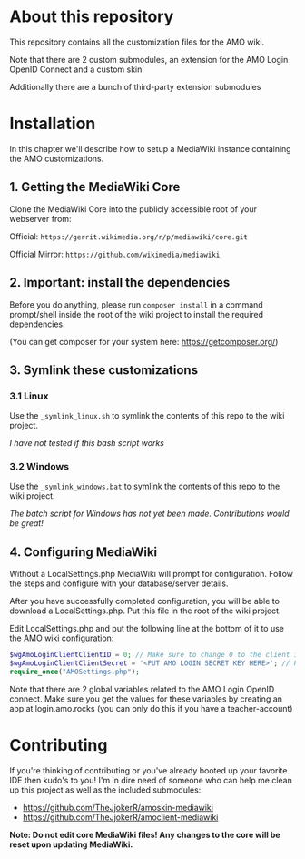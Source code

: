 # About this repository

This repository contains all the customization files for the AMO wiki.

Note that there are 2 custom submodules, an extension for the AMO Login OpenID Connect and a custom skin.

Additionally there are a bunch of third-party extension submodules

# Installation

In this chapter we'll describe how to setup a MediaWiki instance containing the AMO customizations.

## 1. Getting the MediaWiki Core

Clone the MediaWiki Core into the publicly accessible root of your webserver from:

Official: `https://gerrit.wikimedia.org/r/p/mediawiki/core.git`

Official Mirror: `https://github.com/wikimedia/mediawiki`

## 2. Important: install the dependencies

Before you do anything, please run ```composer install``` in a command prompt/shell inside the root of the wiki project to install the required dependencies.

(You can get composer for your system here: https://getcomposer.org/)

## 3. Symlink these customizations


### 3.1 Linux
Use the `_symlink_linux.sh` to symlink the contents of this repo to the wiki project.

_I have not tested if this bash script works_

### 3.2 Windows

Use the `_symlink_windows.bat` to symlink the contents of this repo to the wiki project.

_The batch script for Windows has not yet been made. Contributions would be great!_

## 4. Configuring MediaWiki

Without a LocalSettings.php MediaWiki will prompt for configuration. Follow the steps and configure with your database/server details.

After you have successfully completed configuration, you will be able to download a LocalSettings.php. Put this file in the root of the wiki project.

Edit LocalSettings.php and put the following line at the bottom of it to use the AMO wiki configuration:

```php
$wgAmoLoginClientClientID = 0; // Make sure to change 0 to the client id of your app, registered with AMO Login.
$wgAmoLoginClientClientSecret = '<PUT AMO LOGIN SECRET KEY HERE>'; // Put the secret string in this variable.
require_once("AMOSettings.php");
```

Note that there are 2 global variables related to the AMO Login OpenID connect. Make sure you get the values for these variables by creating an app at login.amo.rocks (you can only do this if you have a teacher-account)

# Contributing

If you're thinking of contributing or you've already booted up your favorite IDE then kudo's to you! I'm in dire need of someone who can help me clean up this project as well as the included submodules:
* https://github.com/TheJjokerR/amoskin-mediawiki
* https://github.com/TheJjokerR/amoclient-mediawiki

**Note: Do not edit core MediaWiki files! Any changes to the core will be reset upon updating MediaWiki.**